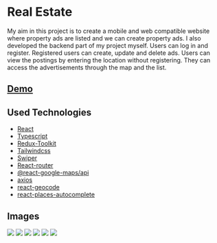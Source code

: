 # Real Estate

My aim in this project is to create a mobile and web compatible website where property ads are listed and we can create property ads. I also developed the backend part of my project myself. Users can log in and register. Registered users can create, update and delete ads. Users can view the postings by entering the location without registering. They can access the advertisements through the map and the list.

## [Demo](https://app-real-estate.vercel.app/)

## Used Technologies

- [React](https://reactjs.org/)
- [Typescript](https://www.typescriptlang.org/)
- [Redux-Toolkit](https://redux-toolkit.js.org/)
- [Tailwindcss](https://tailwindcss.com/)
- [Swiper](https://swiperjs.com/)
- [React-router](https://reactrouter.com/)
- [@react-google-maps/api](https://www.npmjs.com/package/@react-google-maps/api)
- [axios](https://github.com/axios/axios)
- [react-geocode](https://www.npmjs.com/package/react-geocode)
- [react-places-autocomplete](https://www.npmjs.com/package/react-places-autocomplete)

## Images

![](https://github.com/mucahit-sahin/real-estate-app/blob/master/img/img1.png)
![](https://github.com/mucahit-sahin/real-estate-app/blob/master/img/img2.png)
![](https://github.com/mucahit-sahin/real-estate-app/blob/master/img/img3.png)
![](https://github.com/mucahit-sahin/real-estate-app/blob/master/img/img4.png)
![](https://github.com/mucahit-sahin/real-estate-app/blob/master/img/img5.png)
![](https://github.com/mucahit-sahin/real-estate-app/blob/master/img/img6.png)
